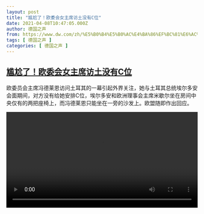 ```yaml
---
layout: post
title: "尴尬了！欧委会女主席访土没有C位"
date: 2021-04-08T10:47:05.000Z
author: 德国之声
from: https://www.dw.com/zh/%E5%B0%B4%E5%B0%AC%E4%BA%86%EF%BC%81%E6%AC%A7%E5%A7%94%E4%BC%9A%E5%A5%B3%E4%B8%BB%E5%B8%AD%E8%AE%BF%E5%9C%9F%E6%B2%A1%E6%9C%89C%E4%BD%8D/a-57131801
tags: [ 德国之声 ]
categories: [ 德国之声 ]
---
```

<!--1617878825000-->
[尴尬了！欧委会女主席访土没有C位](https://www.dw.com/zh/%E5%B0%B4%E5%B0%AC%E4%BA%86%EF%BC%81%E6%AC%A7%E5%A7%94%E4%BC%9A%E5%A5%B3%E4%B8%BB%E5%B8%AD%E8%AE%BF%E5%9C%9F%E6%B2%A1%E6%9C%89C%E4%BD%8D/a-57131801)
------

<div>
<p>欧委员会主席冯德莱恩访问土耳其的一幕引起外界关注，她与土耳其总统埃尔多安会面期间，对方没有给她安排C位，埃尔多安和欧洲理事会主席米歇尔坐在房间中央仅有的两把座椅上，而冯德莱恩只能坐在一旁的沙发上。欧盟随即作出回应。</small></p><video src="https://tvdownloaddw-a.akamaihd.net/dwtv_video/flv/vdt_zh/2021/bchi210408_001_0e17dbchi_210408_vonderleyen_sd_sor.mp4" controls style="width:100%"></video>
</div>
